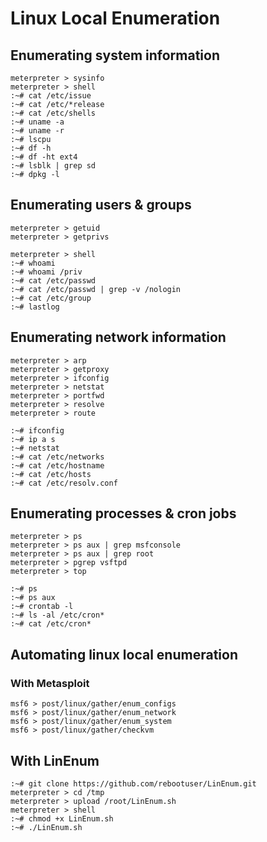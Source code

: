 # Linux Local Enumeration

## Enumerating system information

```text
meterpreter > sysinfo
meterpreter > shell
:~# cat /etc/issue
:~# cat /etc/*release
:~# cat /etc/shells
:~# uname -a
:~# uname -r
:~# lscpu
:~# df -h
:~# df -ht ext4
:~# lsblk | grep sd
:~# dpkg -l
```

## Enumerating users & groups

```text
meterpreter > getuid
meterpreter > getprivs
```

```text
meterpreter > shell
:~# whoami
:~# whoami /priv
:~# cat /etc/passwd
:~# cat /etc/passwd | grep -v /nologin
:~# cat /etc/group
:~# lastlog
```

## Enumerating network information

```text
meterpreter > arp
meterpreter > getproxy
meterpreter > ifconfig
meterpreter > netstat
meterpreter > portfwd
meterpreter > resolve
meterpreter > route
```

```text
:~# ifconfig
:~# ip a s
:~# netstat
:~# cat /etc/networks
:~# cat /etc/hostname
:~# cat /etc/hosts
:~# cat /etc/resolv.conf
```

## Enumerating processes & cron jobs

```text
meterpreter > ps
meterpreter > ps aux | grep msfconsole
meterpreter > ps aux | grep root
meterpreter > pgrep vsftpd
meterpreter > top
```

```text
:~# ps
:~# ps aux
:~# crontab -l
:~# ls -al /etc/cron*
:~# cat /etc/cron*
```

## Automating linux local enumeration

### With Metasploit

```text
msf6 > post/linux/gather/enum_configs
msf6 > post/linux/gather/enum_network
msf6 > post/linux/gather/enum_system
msf6 > post/linux/gather/checkvm
```

## With LinEnum

```text
:~# git clone https://github.com/rebootuser/LinEnum.git
meterpreter > cd /tmp
meterpreter > upload /root/LinEnum.sh
meterpreter > shell
:~# chmod +x LinEnum.sh
:~# ./LinEnum.sh
```
